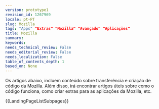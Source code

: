 ```yaml
---
version: prototype1
revision_id: 1267969
locale: pt-PT
slug: Mozilla
tags: "Apps" "Extras" "Mozilla" "Avançado" "Aplicações"
title: Mozilla
summary: 
keywords: 
needs_technical_review: False
needs_editorial_review: False
needs_localization: False
table_of_contents_depth: 1
based_on: None
---
```

<div class="boxed translate-rendered">
<p>Os artigos abaixo, incluem conteúdo sobre transferência e criação de código da Mozilla. Além disso, irá encontrar artigos úteis sobre como o código funciona, como criar extras para as aplicações da Mozilla, etc.</p>

<p>{{LandingPageListSubpages}}</p>
</div>

